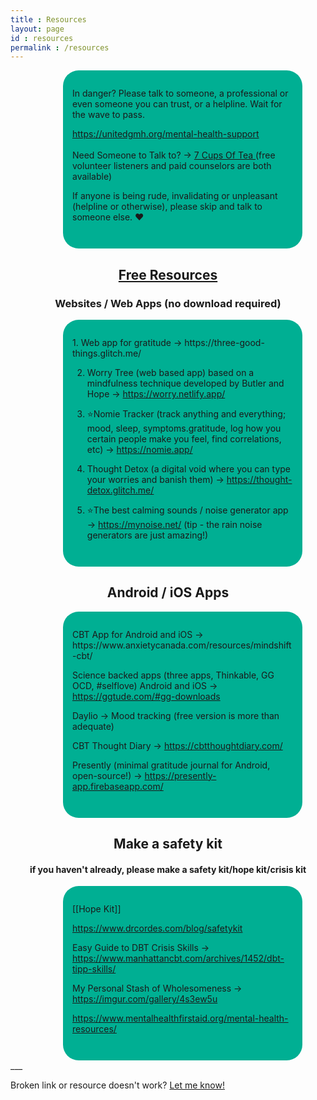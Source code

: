 ```yaml
---
title : Resources
layout: page
id : resources
permalink : /resources
---
```


<style> 
h1,h2,h3,h4,h5{ text-align:center; }
.box {
padding: 2em 1em; background: #00af93; border-radius: 25px;max-width: 70%;padding-right: 15px; padding-left: 15px; margin-left: 16.666667%;
}
</style>

<div class ="box"> In danger? Please talk to someone, a professional or even someone you can trust, or a helpline. Wait for the wave to pass. <br>

<a> https://unitedgmh.org/mental-health-support </a> <br> <br>
Need Someone to Talk to? -> <a href ="https://www.7cups.com"> 7 Cups Of Tea </a> (free volunteer listeners and paid counselors are both available) 

If anyone is being rude, invalidating or unpleasant (helpline or otherwise), please skip and talk to someone else. ♥
</p> 
</div>


## <u>**Free Resources**</u>

### Websites / Web Apps (no download required)

<div class ="box"> 
1. Web app for gratitude -><a> https://three-good-things.glitch.me/</a>

2. Worry Tree (web based app) based on a mindfulness technique developed by Butler and Hope -> <a> https://worry.netlify.app/</a>

3. ⭐Nomie Tracker (track anything and everything; mood, sleep, symptoms.gratitude, log how you certain people make you feel, find correlations, etc) -> <a>https://nomie.app/</a>

4. Thought Detox (a digital void where you can type your worries and banish them) -> <a>https://thought-detox.glitch.me/</a>

5. ⭐The best calming sounds / noise generator app -> <a>https://mynoise.net/ </a> (tip - the rain noise generators are just amazing!) 


</div>

## Android / iOS Apps
<div class ="box">
CBT App for Android and iOS -> <a> https://www.anxietycanada.com/resources/mindshift-cbt/ </a>

Science backed apps (three apps, Thinkable, GG OCD, #selflove) Android and iOS -> <a>https://ggtude.com/#gg-downloads</a>

Daylio -> Mood tracking (free version is more than adequate) 

CBT Thought Diary -><a> https://cbtthoughtdiary.com/</a>

Presently (minimal gratitude journal for Android, open-source!) -><a> https://presently-app.firebaseapp.com/</a>
</div>



## Make a safety kit

####  if you haven't already, please make a safety kit/hope kit/crisis kit
<div class ="box">
[[Hope Kit]]

<a> https://www.drcordes.com/blog/safetykit</a>

Easy Guide to DBT Crisis Skills -> <a> https://www.manhattancbt.com/archives/1452/dbt-tipp-skills/</a>

My Personal Stash of Wholesomeness -><a> https://imgur.com/gallery/4s3ew5u</a>

<a>https://www.mentalhealthfirstaid.org/mental-health-resources/</a>

</div>
___


Broken link or resource doesn't work? <a href ="https://x6lvi3x3kp9.typeform.com/to/s8MoB0oU"> Let me know! </a>

